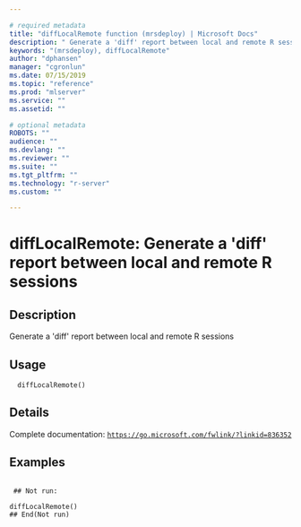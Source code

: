 ```yaml
--- 

# required metadata 
title: "diffLocalRemote function (mrsdeploy) | Microsoft Docs" 
description: " Generate a 'diff' report between local and remote R sessions " 
keywords: "(mrsdeploy), diffLocalRemote" 
author: "dphansen" 
manager: "cgronlun" 
ms.date: 07/15/2019
ms.topic: "reference" 
ms.prod: "mlserver"  
ms.service: "" 
ms.assetid: "" 

# optional metadata 
ROBOTS: "" 
audience: "" 
ms.devlang: "" 
ms.reviewer: "" 
ms.suite: "" 
ms.tgt_pltfrm: "" 
ms.technology: "r-server" 
ms.custom: "" 

--- 
```





 # diffLocalRemote: Generate a 'diff' report between local and remote R sessions 
 ## Description

Generate a 'diff' report between local and remote R sessions


 ## Usage

```   
  diffLocalRemote()

```

 ## Details

Complete documentation: [`https://go.microsoft.com/fwlink/?linkid=836352`](https://go.microsoft.com/fwlink/?linkid=836352)



 ## Examples

 ```

  ## Not run:

diffLocalRemote()
 ## End(Not run) 
```

